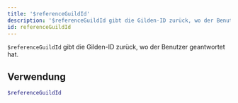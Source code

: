 ```yaml
---
title: '$referenceGuildId'
description: '$referenceGuildId gibt die Gilden-ID zurück, wo der Benutzer geantwortet hat.'
id: referenceGuildId
---
```


`$referenceGuildId` gibt die Gilden-ID zurück, wo der Benutzer geantwortet hat.

## Verwendung

```php
$referenceGuildId
```